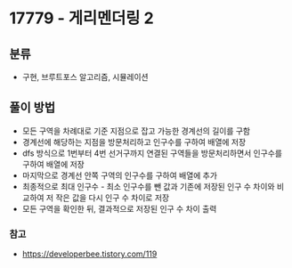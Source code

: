 # 17779 - 게리멘더링 2

## 분류
- 구현, 브루트포스 알고리즘, 시뮬레이션

## 풀이 방법
- 모든 구역을 차례대로 기준 지점으로 잡고 가능한 경계선의 길이를 구함
- 경계선에 해당하는 지점을 방문처리하고 인구수를 구하여 배열에 저장
- dfs 방식으로 1번부터 4번 선거구까지 연결된 구역들을 방문처리하면서 인구수를 구하여 배열에 저장
- 마지막으로 경계선 안쪽 구역의 인구수를 구하여 배열에 추가
- 최종적으로 최대 인구수 - 최소 인구수를 뺀 값과 기존에 저장된 인구 수 차이와 비교하여 저 작은 값을 다시 인구 수 차이로 저장
- 모든 구역을 확인한 뒤, 결과적으로 저장된 인구 수 차이 출력

### 참고
- https://developerbee.tistory.com/119

